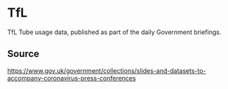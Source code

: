 # TfL

TfL Tube usage data, published as part of the daily Government briefings.

## Source

https://www.gov.uk/government/collections/slides-and-datasets-to-accompany-coronavirus-press-conferences